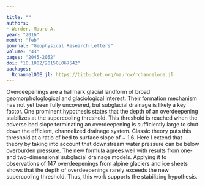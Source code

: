 ```yaml
---

title: ""
authors:
- Werder, Mauro A.
year: "2016"
month: "feb"
journal: "Geophysical Research Letters"
volume: "43"
pages: "2045-2052"
doi: "10.1002/2015GL067542"
packages:
  RchannelODE.jl: https://bitbucket.org/maurow/rchannelode.jl
---
```

Overdeepenings are a hallmark glacial landform of broad geomorphologlogical and glaciological interest. Their formation mechanism has not yet been fully uncovered, but subglacial drainage is likely a key factor. One prominent hypothesis states that the depth of an overdeepening stabilizes at the supercooling threshold. This threshold is reached when the adverse bed slope terminating an overdeepening is sufficiently large to shut down the efficient, channelized drainage system. Classic theory puts this threshold at a ratio of bed to surface slope of − 1.6. Here I extend that theory by taking into account that downstream water pressure can be below overburden pressure. The new formula agrees well with results from one- and two-dimensional subglacial drainage models. Applying it to observations of 147 overdeepenings from alpine glaciers and ice sheets shows that the depth of overdeepenings rarely exceeds the new supercooling threshold. Thus, this work supports the stabilizing hypothesis.
